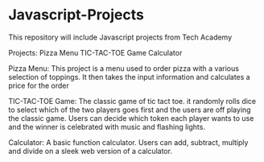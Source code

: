 # Javascript-Projects
This repository will include Javascript projects from Tech Academy

Projects:
Pizza Menu
TIC-TAC-TOE Game
Calculator

Pizza Menu:
This project is a menu used to order pizza with a various selection of toppings. It then takes the input information and calculates a price for the order

TIC-TAC-TOE Game:
The classic game of tic tact toe. it randomly rolls dice to select which of the two players goes first and the users are off playing the classic game.
Users can decide which token each player wants to use and the winner is celebrated with music and flashing lights.

Calculator:
A basic function calculator.  Users can add, subtract, multiply and divide on a sleek web version of a calculator.
